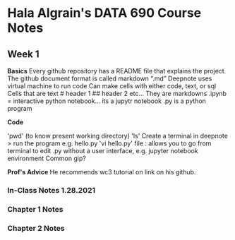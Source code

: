 # Hala Algrain's DATA 690 Course Notes

## Week 1
**Basics**
Every github repository has a README file that explains the project.
The github document format is called markdown “.md”
Deepnote uses virtual machine to run code
Can make cells with either code, text, or sql
Cells that are text # header 1 ## header 2 etc… They are markdowns
.ipynb = interactive python notebook… its a jupytr notebook
.py is a python program

**Code**

'pwd' (to know present working directory)
'ls'
Create a terminal in deepnote > run the program e.g. hello.py
'vi hello.py' file : allows you to go from terminal to edit .py without a user interface, e.g. jupyter notebook environment
Common gip?

**Prof's Advice**
He recommends wc3 tutorial on link on his github.



### In-Class Notes 1.28.2021
### Chapter 1 Notes
### Chapter 2 Notes
